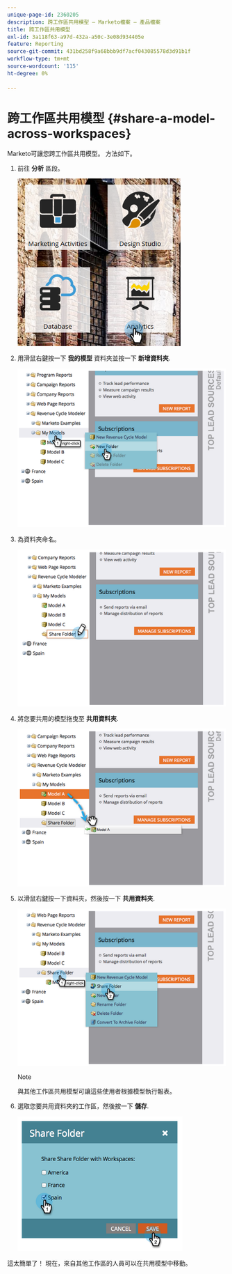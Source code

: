 ```yaml
---
unique-page-id: 2360205
description: 跨工作區共用模型 — Marketo檔案 — 產品檔案
title: 跨工作區共用模型
exl-id: 3a118f63-a97d-432a-a50c-3e08d934405e
feature: Reporting
source-git-commit: 431bd258f9a68bbb9df7acf043085578d3d91b1f
workflow-type: tm+mt
source-wordcount: '115'
ht-degree: 0%

---
```


# 跨工作區共用模型 {#share-a-model-across-workspaces}

Marketo可讓您跨工作區共用模型。 方法如下。

1. 前往 **分析** 區段。

   ![](assets/analytics.png)

1. 用滑鼠右鍵按一下 **我的模型** 資料夾並按一下 **新增資料夾**.

   ![](assets/image2014-10-3-14-3a5-3a23.png)

1. 為資料夾命名。

   ![](assets/image2014-10-3-14-3a5-3a38.png)

1. 將您要共用的模型拖曳至 **共用資料夾**.

   ![](assets/image2014-10-3-14-3a5-3a52.png)

1. 以滑鼠右鍵按一下資料夾，然後按一下 **共用資料夾**.

   ![](assets/image2014-10-3-14-3a6-3a9.png)

   >[!NOTE]
   >
   >與其他工作區共用模型可讓這些使用者根據模型執行報表。

1. 選取您要共用資料夾的工作區，然後按一下 **儲存**.

   ![](assets/image2014-10-3-14-3a6-3a22.png)

這太簡單了！ 現在，來自其他工作區的人員可以在共用模型中移動。
